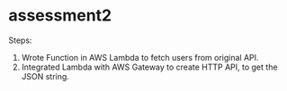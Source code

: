 # assessment2
Steps:
1. Wrote Function in AWS Lambda to fetch users from original API.
2. Integrated Lambda with AWS Gateway to create HTTP API, to get the JSON string.
